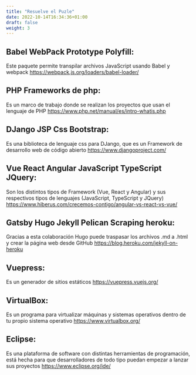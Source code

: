 ```yaml
---
title: "Resuelve el Puzle"
date: 2022-10-14T16:34:36+01:00
draft: false
weight: 3
---
```


## Babel WebPack Prototype Polyfill:
Este paquete permite transpilar archivos JavaScript usando Babel y webpack
https://webpack.js.org/loaders/babel-loader/
## PHP Frameworks de php:
Es un marco de trabajo donde se realizan los proyectos que usan el lenguaje de PHP
https://www.php.net/manual/es/intro-whatis.php
## DJango  JSP  Css Bootstrap:
Es una biblioteca de lenguaje css para DJango, que es un Framework de desarrollo web de código abierto
https://www.djangoproject.com/
## Vue React Angular JavaScript TypeScript JQuery:
Son los distintos tipos de Framework (Vue, React y Angular) y sus respectivos tipos de lenguajes (JavaScript, TypeScript y JQuery)
https://www.hiberus.com/crecemos-contigo/angular-vs-react-vs-vue/
## Gatsby  Hugo  Jekyll  Pelican Scraping heroku:
Gracias a esta colaboración Hugo puede traspasar los archivos .md a .html y crear la página web desde GitHub
https://blog.heroku.com/jekyll-on-heroku
## Vuepress:
Es un generador de sitios estáticos
https://vuepress.vuejs.org/
## VirtualBox:
Es un programa para virtualizar máquinas y sistemas operativos dentro de tu propio sistema operativo
https://www.virtualbox.org/
## Eclipse:
Es una plataforma de software con distintas herramientas de programación, está hecha para que desarrolladores de todo tipo puedan empezar a lanzar sus proyectos
https://www.eclipse.org/ide/